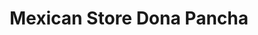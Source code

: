 ---
title: "Mexican Store Dona Pancha"
url: /louisburg/mexican-store-dona-pancha/
shop: convenience
---